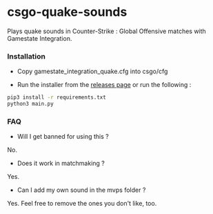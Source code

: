 # csgo-quake-sounds

Plays quake sounds in Counter-Strike : Global Offensive matches with Gamestate Integration.

### Installation

* Copy gamestate_integration_quake.cfg into csgo/cfg

* Run the installer from the [releases page](https://github.com/kiwec/csgo-quake-sounds/releases) or run the following :

```sh
pip3 install -r requirements.txt
python3 main.py
```

### FAQ

* Will I get banned for using this ?

No.

* Does it work in matchmaking ?

Yes.

* Can I add my own sound in the mvps folder ?

Yes. Feel free to remove the ones you don't like, too.

